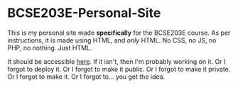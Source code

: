 # BCSE203E-Personal-Site

This is my personal site made **specifically** for the BCSE203E course. As per instructions, it is made using HTML, and *only* HTML. No CSS, no JS, no PHP, no nothing. Just HTML.

It should be accessible [here](https://kokoboi.netlify.app/). If it isn't, then I'm probably working on it. Or I forgot to deploy it. Or I forgot to make it public. Or I forgot to make it private. Or I forgot to make it. Or I forgot to... you get the idea.